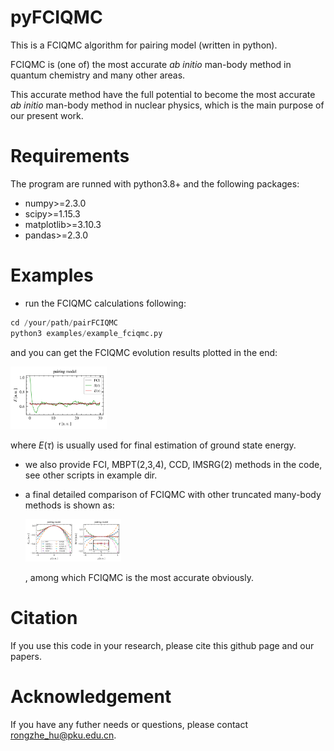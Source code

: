 # pyFCIQMC

This is a FCIQMC algorithm for pairing model (written in python).

FCIQMC is (one of) the most accurate _ab initio_ man-body method in quantum chemistry and many other areas.

This accurate method have the full potential to become the most accurate _ab initio_ man-body method in nuclear physics, which is the main purpose of our present work.

# Requirements

The program are runned with python3.8+ and the following packages:

- numpy>=2.3.0
- scipy>=1.15.3
- matplotlib>=3.10.3
- pandas>=2.3.0

# Examples

- run the FCIQMC calculations following:

```python
cd /your/path/pairFCIQMC
python3 examples/example_fciqmc.py
```

and you can get the FCIQMC evolution results plotted in the end:

<img src="result/fig_fciqmc.png" style="zoom:15%;" />

where $E(\tau)$ is usually used for final estimation of ground state energy.

- we also provide FCI, MBPT(2,3,4), CCD, IMSRG(2) methods in the code, see other scripts in example dir.

- a final detailed comparison of FCIQMC with other truncated many-body methods is shown as:

  <img src="result/fig_comparison.png" style="zoom:15%;" />

  , among which FCIQMC is the most accurate obviously.

# Citation

If you use this code in your research, please cite this github page and our papers.

# Acknowledgement

If you have any futher needs or questions, please contact rongzhe_hu@pku.edu.cn.
